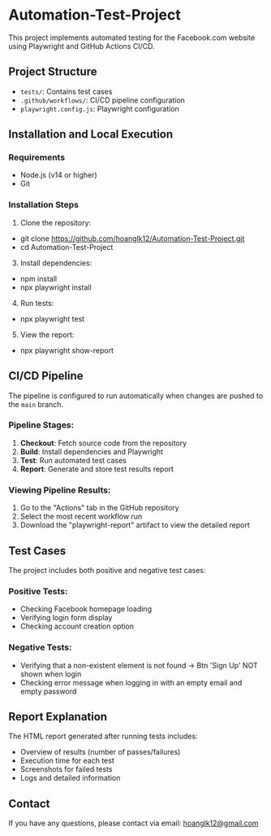 # Automation-Test-Project

This project implements automated testing for the Facebook.com website using Playwright and GitHub Actions CI/CD.

## Project Structure

- `tests/`: Contains test cases
- `.github/workflows/`: CI/CD pipeline configuration
- `playwright.config.js`: Playwright configuration

## Installation and Local Execution

### Requirements
- Node.js (v14 or higher)
- Git

### Installation Steps
1. Clone the repository:
- git clone https://github.com/hoanglk12/Automation-Test-Project.git
- cd Automation-Test-Project


3. Install dependencies:
- npm install
- npx playwright install


4. Run tests:
- npx playwright test


5. View the report:
- npx playwright show-report


## CI/CD Pipeline

The pipeline is configured to run automatically when changes are pushed to the `main` branch.

### Pipeline Stages:

1. **Checkout**: Fetch source code from the repository
2. **Build**: Install dependencies and Playwright
3. **Test**: Run automated test cases
4. **Report**: Generate and store test results report

### Viewing Pipeline Results:

1. Go to the "Actions" tab in the GitHub repository
2. Select the most recent workflow run
3. Download the "playwright-report" artifact to view the detailed report

## Test Cases

The project includes both positive and negative test cases:

### Positive Tests:
- Checking Facebook homepage loading
- Verifying login form display
- Checking account creation option

### Negative Tests:
- Verifying that a non-existent element is not found -> Btn 'Sign Up' NOT shown when login
- Checking error message when logging in with an empty email and empty password


## Report Explanation

The HTML report generated after running tests includes:
- Overview of results (number of passes/failures)
- Execution time for each test
- Screenshots for failed tests
- Logs and detailed information

## Contact

If you have any questions, please contact via email: hoanglk12@gmail.com
